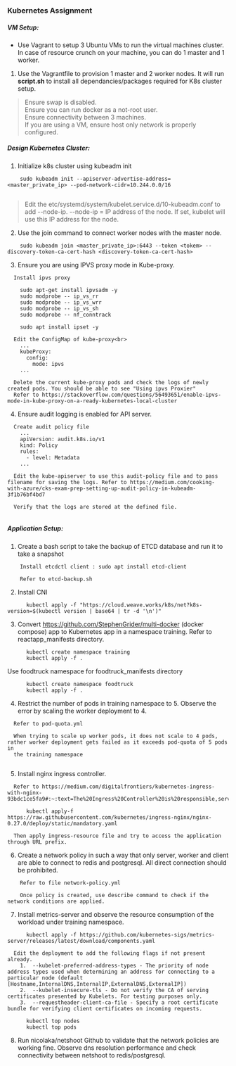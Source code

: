 ### Kubernetes Assignment

##### VM Setup:
* Use Vagrant to setup 3 Ubuntu VMs to run the virtual machines cluster. In case of resource crunch on your
machine, you can do 1 master and 1 worker.

1. Use the Vagrantfile to provision 1 master and 2 worker nodes. It will run <b>script.sh</b> to install all dependancies/packages required for K8s cluster setup.

> Ensure swap is disabled.<br>
> Ensure you can run docker as a not-root user.<br>
> Ensure connectivity between 3 machines.<br>
> If you are using a VM, ensure host only network is properly configured.

##### Design Kubernetes Cluster:

1. Initialize k8s cluster using kubeadm init

```
    sudo kubeadm init --apiserver-advertise-address=<master_private_ip> --pod-network-cidr=10.244.0.0/16
        
```
> Edit the etc/systemd/system/kubelet.service.d/10-kubeadm.conf to add --node-ip.
--node-ip = IP address of the node. If set, kubelet will use this IP address for the node.

2. Use the join command to connect worker nodes with the master node.

```
    sudo kubeadm join <master_private_ip>:6443 --token <tokem> --discovery-token-ca-cert-hash <discovery-token-ca-cert-hash>
```

3. Ensure you are using IPVS proxy mode in Kube-proxy.

```
  Install ipvs proxy
  
    sudo apt-get install ipvsadm -y
    sudo modprobe -- ip_vs_rr
    sudo modprobe -- ip_vs_wrr
    sudo modprobe -- ip_vs_sh
    sudo modprobe -- nf_conntrack

    sudo apt install ipset -y
  
  Edit the ConfigMap of kube-proxy<br>
    ...
    kubeProxy:
      config:
        mode: ipvs
    ...
   
  Delete the current kube-proxy pods and check the logs of newly created pods. You should be able to see "Using ipvs Proxier"
  Refer to https://stackoverflow.com/questions/56493651/enable-ipvs-mode-in-kube-proxy-on-a-ready-kubernetes-local-cluster
```

4. Ensure audit logging is enabled for API server.

```
  Create audit policy file
    ...
    apiVersion: audit.k8s.io/v1
    kind: Policy
    rules:
      - level: Metadata
    ...
  
  Edit the kube-apiserver to use this audit-policy file and to pass filename for saving the logs. Refer to https://medium.com/cooking-with-azure/cks-exam-prep-setting-up-audit-policy-in-kubeadm-3f1b76bf4bd7
  
  Verify that the logs are stored at the defined file.
  
 ```
 
##### Application Setup:

1. Create a bash script to take the backup of ETCD database and run it to take a snapshot

``` 
    Install etcdctl client : sudo apt install etcd-client
    
    Refer to etcd-backup.sh   
```
    
2. Install CNI

```
      kubectl apply -f "https://cloud.weave.works/k8s/net?k8s-version=$(kubectl version | base64 | tr -d '\n')"
```


3. Convert https://github.com/StephenGrider/multi-docker (docker compose) app to Kubernetes app in a
namespace training. 
Refer to reactapp_manifests directory.

```     
      kubectl create namespace training
      kubectl apply -f .
```    
Use foodtruck namespace for foodtruck_manifests directory

```
      kubectl create namespace foodtruck
      kubectl apply -f .
```

4. Restrict the number of pods in training namespace to 5. Observe the error by scaling the worker
deployment to 4.

``` 
  Refer to pod-quota.yml

  When trying to scale up worker pods, it does not scale to 4 pods, rather worker deployment gets failed as it exceeds pod-quota of 5 pods in 
  the training namespace
  
```

5. Install nginx ingress controller.

``` 
  Refer to https://medium.com/digitalfrontiers/kubernetes-ingress-with-nginx-93bdc1ce5fa9#:~:text=The%20Ingress%20Controller%20is%20responsible,services%20within%20the%20Kubernetes%20cluster.&text=Thus%20an%20Ingress%20Controller%20can,for%20any%20new%20Ingress%20resources.

      kubectl apply-f https://raw.githubusercontent.com/kubernetes/ingress-nginx/nginx-0.27.0/deploy/static/mandatory.yaml

  Then apply ingress-resource file and try to access the application through URL prefix.
```

6. Create a network policy in such a way that only server, worker and client are able to connect to redis
and postgresql. All direct connection should be prohibited.

``` 
    Refer to file network-policy.yml

    Once policy is created, use describe command to check if the network conditions are applied.
```

7. Install metrics-server and observe the resource consumption of the workload under training namespace.

```
      kubectl apply -f https://github.com/kubernetes-sigs/metrics-server/releases/latest/download/components.yaml

  Edit the deployment to add the following flags if not present already.
    1.  --kubelet-preferred-address-types - The priority of node address types used when determining an address for connecting to a particular node (default                 [Hostname,InternalDNS,InternalIP,ExternalDNS,ExternalIP])
    2.  --kubelet-insecure-tls - Do not verify the CA of serving certificates presented by Kubelets. For testing purposes only.
    3.  --requestheader-client-ca-file - Specify a root certificate bundle for verifying client certificates on incoming requests.

      kubectl top nodes
      kubectl top pods
```

8. Run nicolaka/netshoot Github to validate that the network policies are working fine. Observe dns
resolution performance and check connectivity between netshoot to redis/postgresql.


